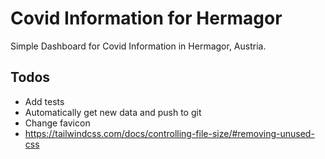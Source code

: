 # Covid Information for Hermagor

Simple Dashboard for Covid Information in Hermagor, Austria.

## Todos
- Add tests
- Automatically get new data and push to git
- Change favicon
- https://tailwindcss.com/docs/controlling-file-size/#removing-unused-css